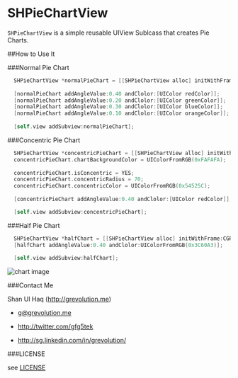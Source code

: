 SHPieChartView
==============

`SHPieChartView` is a simple reusable UIView Sublcass that creates Pie Charts.

##How to Use It

###Normal Pie Chart

```objective-c
  SHPieChartView *normalPieChart = [[SHPieChartView alloc] initWithFrame:CGRectMake(10, 230, 150, 150)];
  
  [normalPieChart addAngleValue:0.40 andClolor:[UIColor redColor]];
  [normalPieChart addAngleValue:0.20 andClolor:[UIColor greenColor]];
  [normalPieChart addAngleValue:0.30 andClolor:[UIColor blueColor]];
  [normalPieChart addAngleValue:0.10 andClolor:[UIColor orangeColor]];
  
  [self.view addSubview:normalPieChart];
```

###Concentric Pie Chart

```objective-c
  SHPieChartView *concentricPieChart = [[SHPieChartView alloc] initWithFrame:CGRectMake(10, 10, 200, 200)];
  concentricPieChart.chartBackgroundColor = UIColorFromRGB(0xFAFAFA);
  
  concentricPieChart.isConcentric = YES;
  concentricPieChart.concentricRadius = 70;
  concentricPieChart.concentricColor = UIColorFromRGB(0x54525C);
  
  [concentricPieChart addAngleValue:0.40 andClolor:[UIColor redColor]];

  [self.view addSubview:concentricPieChart];
 ```

###Half Pie Chart

```objective-c
  SHPieChartView *halfChart = [[SHPieChartView alloc] initWithFrame:CGRectMake(10, 400, 100, 100)];
  [halfChart addAngleValue:0.40 andClolor:UIColorFromRGB(0x3C60A3)];
  
  [self.view addSubview:halfChart];
```

![chart image](https://raw.github.com/grevolution/SHPieChartView/master/wiki-images/chart.png)

###Contact Me

Shan Ul Haq (http://grevolution.me)

- g@grevolution.me

- http://twitter.com/gfg5tek

- http://sg.linkedin.com/in/grevolution/

###LICENSE

see [LICENSE](https://github.com/grevolution/SHPieChartView/blob/master/LICENSE)
